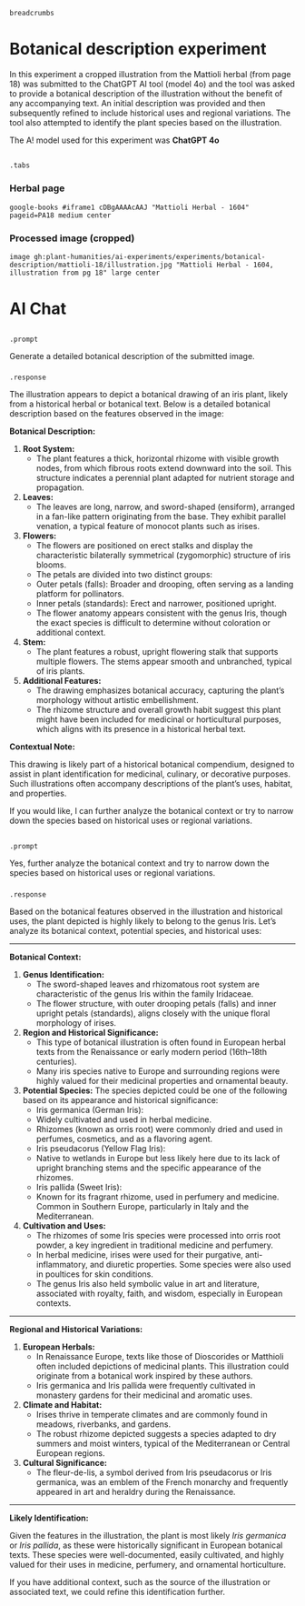 `breadcrumbs`

# Botanical description experiment

In this experiment a cropped illustration from the Mattioli herbal (from page 18) was submitted to the ChatGPT AI tool (model 4o) and the tool was asked to provide a botanical description of the illustration without the benefit of any accompanying text.  An initial description was provided and then subsequently refined to include historical uses and regional variations.  The tool also attempted to identify the plant species based on the illustration.

The A! model used for this experiment was **ChatGPT 4o**

##
`.tabs`

### Herbal page

`google-books #iframe1 cDBgAAAAcAAJ "Mattioli Herbal - 1604" pageid=PA18 medium center`

### Processed image (cropped)

`image gh:plant-humanities/ai-experiments/experiments/botanical-description/mattioli-18/illustration.jpg "Mattioli Herbal - 1604, illustration from pg 18" large center`

# AI Chat

##

###
`.prompt`

Generate a detailed botanical description of the submitted image.

###
`.response`

The illustration appears to depict a botanical drawing of an iris plant, likely from a historical herbal or botanical text. Below is a detailed botanical description based on the features observed in the image:

**Botanical Description:**

1.	**Root System:**
    - The plant features a thick, horizontal rhizome with visible growth nodes, from which fibrous roots extend downward into the soil. This structure indicates a perennial plant adapted for nutrient storage and propagation.
2.	**Leaves:**
    - The leaves are long, narrow, and sword-shaped (ensiform), arranged in a fan-like pattern originating from the base. They exhibit parallel venation, a typical feature of monocot plants such as irises.
3.	**Flowers:**
    - The flowers are positioned on erect stalks and display the characteristic bilaterally symmetrical (zygomorphic) structure of iris blooms.
    - The petals are divided into two distinct groups:
    - Outer petals (falls): Broader and drooping, often serving as a landing platform for pollinators.
    - Inner petals (standards): Erect and narrower, positioned upright.
    - The flower anatomy appears consistent with the genus Iris, though the exact species is difficult to determine without coloration or additional context.
4.	**Stem:**
    - The plant features a robust, upright flowering stalk that supports multiple flowers. The stems appear smooth and unbranched, typical of iris plants.
5.	**Additional Features:**
    - The drawing emphasizes botanical accuracy, capturing the plant’s morphology without artistic embellishment.
    - The rhizome structure and overall growth habit suggest this plant might have been included for medicinal or horticultural purposes, which aligns with its presence in a historical herbal text.

**Contextual Note:**

This drawing is likely part of a historical botanical compendium, designed to assist in plant identification for medicinal, culinary, or decorative purposes. Such illustrations often accompany descriptions of the plant’s uses, habitat, and properties.

If you would like, I can further analyze the botanical context or try to narrow down the species based on historical uses or regional variations.

##

###
`.prompt`

Yes, further analyze the botanical context and try to narrow down the species based on historical uses or regional variations.

###
`.response`

Based on the botanical features observed in the illustration and historical uses, the plant depicted is highly likely to belong to the genus Iris. Let’s analyze its botanical context, potential species, and historical uses:

---

**Botanical Context:**

1.	**Genus Identification:**
    - The sword-shaped leaves and rhizomatous root system are characteristic of the genus Iris within the family Iridaceae.
    - The flower structure, with outer drooping petals (falls) and inner upright petals (standards), aligns closely with the unique floral morphology of irises.
2.	**Region and Historical Significance:**
    - This type of botanical illustration is often found in European herbal texts from the Renaissance or early modern period (16th–18th centuries).
    - Many iris species native to Europe and surrounding regions were highly valued for their medicinal properties and ornamental beauty.
3.	**Potential Species:**
    The species depicted could be one of the following based on its appearance and historical significance:
    - Iris germanica (German Iris):
    - Widely cultivated and used in herbal medicine.
    - Rhizomes (known as orris root) were commonly dried and used in perfumes, cosmetics, and as a flavoring agent.
    - Iris pseudacorus (Yellow Flag Iris):
    - Native to wetlands in Europe but less likely here due to its lack of upright branching stems and the specific appearance of the rhizomes.
    - Iris pallida (Sweet Iris):
    - Known for its fragrant rhizome, used in perfumery and medicine. Common in Southern Europe, particularly in Italy and the Mediterranean.
4.	**Cultivation and Uses:**
    - The rhizomes of some Iris species were processed into orris root powder, a key ingredient in traditional medicine and perfumery.
    - In herbal medicine, irises were used for their purgative, anti-inflammatory, and diuretic properties. Some species were also used in poultices for skin conditions.
    - The genus Iris also held symbolic value in art and literature, associated with royalty, faith, and wisdom, especially in European contexts.

---

**Regional and Historical Variations:**

1.	**European Herbals:**
    - In Renaissance Europe, texts like those of Dioscorides or Matthioli often included depictions of medicinal plants. This illustration could originate from a botanical work inspired by these authors.
    - Iris germanica and Iris pallida were frequently cultivated in monastery gardens for their medicinal and aromatic uses.
2.	**Climate and Habitat:**
    - Irises thrive in temperate climates and are commonly found in meadows, riverbanks, and gardens.
    - The robust rhizome depicted suggests a species adapted to dry summers and moist winters, typical of the Mediterranean or Central European regions.
3.	**Cultural Significance:**
    - The fleur-de-lis, a symbol derived from Iris pseudacorus or Iris germanica, was an emblem of the French monarchy and frequently appeared in art and heraldry during the Renaissance.

---

**Likely Identification:**

Given the features in the illustration, the plant is most likely *Iris germanica* or *Iris pallida*, as these were historically significant in European botanical texts. These species were well-documented, easily cultivated, and highly valued for their uses in medicine, perfumery, and ornamental horticulture.

If you have additional context, such as the source of the illustration or associated text, we could refine this identification further.